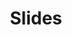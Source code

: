 ---
title: Slides
type: landing
sections:
  - block: portfolio
    content:
      title: List of Slide Decks
      subtitle: In Date Order; will link to Talks
      text: 
      count: 50
      filters:
        folders:
          - slides
      sort_by: 'date'
      sort_ascending: false
    design:
      view: card
      columns: '2'
      background: 
        color:  'blue'
      spacing:
        padding: ["20px", "0", "20px", "0"]


---